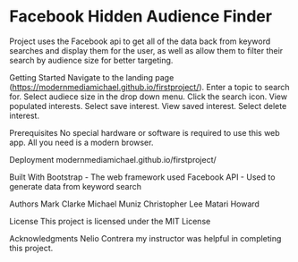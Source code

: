# Facebook Hidden Audience Finder
 
 
Project uses the Facebook api to get all of the data back from keyword searches and display them for the user, as well as allow them to filter their search by audience size for better targeting.

Getting Started
Navigate to the landing page (https://modernmediamichael.github.io/firstproject/).
Enter a topic to search for.
Select audiece size in the drop down menu.
Click the search icon.
View populated interests.
Select save interest.
View saved interest.
Select delete interest.


Prerequisites
No special hardware or software is required to use this web app. All you need is a modern browser.


Deployment
modernmediamichael.github.io/firstproject/

Built With
Bootstrap - The web framework used
Facebook API - Used to generate data from keyword search




Authors
Mark Clarke
Michael Muniz
Christopher Lee
Matari Howard

License
This project is licensed under the MIT License 

Acknowledgments
Nelio Contrera my instructor was helpful in completing this project.

